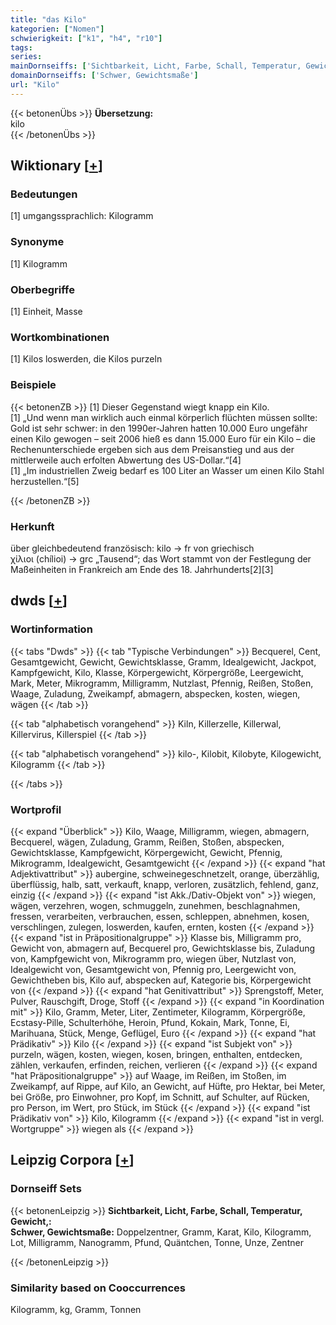 ```yaml
---
title: "das Kilo"
kategorien: ["Nomen"]
schwierigkeit: ["k1", "h4", "r10"]
tags:
series:
mainDornseiffs: ['Sichtbarkeit, Licht, Farbe, Schall, Temperatur, Gewicht,']
domainDornseiffs: ['Schwer, Gewichtsmaße']
url: "Kilo"
---
```


{{< betonenÜbs >}}
**Übersetzung:**  
kilo  
{{< /betonenÜbs >}}

## Wiktionary [[+](https://de.wiktionary.org/wiki/Kilo)]

### Bedeutungen
[1] umgangssprachlich: Kilogramm  

### Synonyme
[1] Kilogramm  

### Oberbegriffe
[1] Einheit, Masse  

### Wortkombinationen
[1] Kilos loswerden, die Kilos purzeln  

### Beispiele
{{< betonenZB >}}
[1] Dieser Gegenstand wiegt knapp ein Kilo.  
[1] „Und wenn man wirklich auch einmal körperlich flüchten müssen sollte: Gold ist sehr schwer: in den 1990er-Jahren hatten 10.000 Euro ungefähr einen Kilo gewogen – seit 2006 hieß es dann 15.000 Euro für ein Kilo – die Rechenunterschiede ergeben sich aus dem Preisanstieg und aus der mittlerweile auch erfolten Abwertung des US-Dollar.“[4]  
[1] „Im industriellen Zweig bedarf es 100 Liter an Wasser um einen Kilo Stahl herzustellen.“[5]  

{{< /betonenZB >}}
### Herkunft
über gleichbedeutend französisch: kilo → fr von griechisch χίλιοι (chílioi) → grc „Tausend“; das Wort stammt von der Festlegung der Maßeinheiten in Frankreich am Ende des 18. Jahrhunderts[2][3]  



## dwds [[+](https://www.dwds.de/wb/Kilo)]

### Wortinformation
{{< tabs "Dwds" >}}
{{< tab "Typische Verbindungen" >}}
Becquerel, Cent, Gesamtgewicht, Gewicht, Gewichtsklasse, Gramm, Idealgewicht, Jackpot, Kampfgewicht, Kilo, Klasse, Körpergewicht, Körpergröße, Leergewicht, Mark, Meter, Mikrogramm, Milligramm, Nutzlast, Pfennig, Reißen, Stoßen, Waage, Zuladung, Zweikampf, abmagern, abspecken, kosten, wiegen, wägen
{{< /tab >}}

{{< tab "alphabetisch vorangehend" >}}
Kiln, Killerzelle, Killerwal, Killervirus, Killerspiel
{{< /tab >}}

{{< tab "alphabetisch vorangehend" >}}
kilo-, Kilobit, Kilobyte, Kilogewicht, Kilogramm
{{< /tab >}}

{{< /tabs >}}

### Wortprofil
{{< expand "Überblick" >}} Kilo, Waage, Milligramm, wiegen, abmagern, Becquerel, wägen, Zuladung, Gramm, Reißen, Stoßen, abspecken, Gewichtsklasse, Kampfgewicht, Körpergewicht, Gewicht, Pfennig, Mikrogramm, Idealgewicht, Gesamtgewicht {{< /expand >}}
{{< expand "hat Adjektivattribut" >}} aubergine, schweinegeschnetzelt, orange, überzählig, überflüssig, halb, satt, verkauft, knapp, verloren, zusätzlich, fehlend, ganz, einzig {{< /expand >}}
{{< expand "ist Akk./Dativ-Objekt von" >}} wiegen, wägen, verzehren, wogen, schmuggeln, zunehmen, beschlagnahmen, fressen, verarbeiten, verbrauchen, essen, schleppen, abnehmen, kosen, verschlingen, zulegen, loswerden, kaufen, ernten, kosten {{< /expand >}}
{{< expand "ist in Präpositionalgruppe" >}} Klasse bis, Milligramm pro, Gewicht von, abmagern auf, Becquerel pro, Gewichtsklasse bis, Zuladung von, Kampfgewicht von, Mikrogramm pro, wiegen über, Nutzlast von, Idealgewicht von, Gesamtgewicht von, Pfennig pro, Leergewicht von, Gewichtheben bis, Kilo auf, abspecken auf, Kategorie bis, Körpergewicht von {{< /expand >}}
{{< expand "hat Genitivattribut" >}} Sprengstoff, Meter, Pulver, Rauschgift, Droge, Stoff {{< /expand >}}
{{< expand "in Koordination mit" >}} Kilo, Gramm, Meter, Liter, Zentimeter, Kilogramm, Körpergröße, Ecstasy-Pille, Schulterhöhe, Heroin, Pfund, Kokain, Mark, Tonne, Ei, Marihuana, Stück, Menge, Geflügel, Euro {{< /expand >}}
{{< expand "hat Prädikativ" >}} Kilo {{< /expand >}}
{{< expand "ist Subjekt von" >}} purzeln, wägen, kosten, wiegen, kosen, bringen, enthalten, entdecken, zählen, verkaufen, erfinden, reichen, verlieren {{< /expand >}}
{{< expand "hat Präpositionalgruppe" >}} auf Waage, im Reißen, im Stoßen, im Zweikampf, auf Rippe, auf Kilo, an Gewicht, auf Hüfte, pro Hektar, bei Meter, bei Größe, pro Einwohner, pro Kopf, im Schnitt, auf Schulter, auf Rücken, pro Person, im Wert, pro Stück, im Stück {{< /expand >}}
{{< expand "ist Prädikativ von" >}} Kilo, Kilogramm {{< /expand >}}
{{< expand "ist in vergl. Wortgruppe" >}} wiegen als {{< /expand >}}

## Leipzig Corpora [[+](https://corpora.uni-leipzig.de/en/res?word=Kilo&corpusId=deu_newscrawl-public_2018)]

### Dornseiff Sets
{{< betonenLeipzig >}}
**Sichtbarkeit, Licht, Farbe, Schall, Temperatur, Gewicht,:**  
**Schwer, Gewichtsmaße:** Doppelzentner, Gramm, Karat, Kilo, Kilogramm, Lot, Milligramm, Nanogramm, Pfund, Quäntchen, Tonne, Unze, Zentner  

{{< /betonenLeipzig >}}

### Similarity based on Cooccurrences
Kilogramm, kg, Gramm, Tonnen

